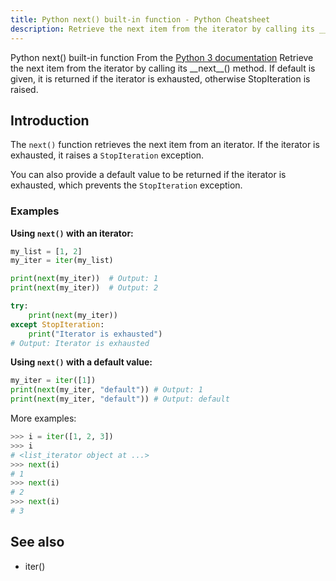 ```yaml
---
title: Python next() built-in function - Python Cheatsheet
description: Retrieve the next item from the iterator by calling its __next__() method. If default is given, it is returned if the iterator is exhausted, otherwise StopIteration is raised.
---
```


<base-title :title="frontmatter.title" :description="frontmatter.description">
Python next() built-in function
</base-title>

<base-disclaimer>
  <base-disclaimer-title>
    From the <a target="_blank" href="https://docs.python.org/3/library/functions.html#next">Python 3 documentation</a>
  </base-disclaimer-title>
  <base-disclaimer-content>
   Retrieve the next item from the iterator by calling its __next__() method. If default is given, it is returned if the iterator is exhausted, otherwise StopIteration is raised.
  </base-disclaimer-content>
</base-disclaimer>

## Introduction

The `next()` function retrieves the next item from an iterator. If the iterator is exhausted, it raises a `StopIteration` exception.

You can also provide a default value to be returned if the iterator is exhausted, which prevents the `StopIteration` exception.

### Examples

**Using `next()` with an iterator:**

```python
my_list = [1, 2]
my_iter = iter(my_list)

print(next(my_iter))  # Output: 1
print(next(my_iter))  # Output: 2

try:
    print(next(my_iter))
except StopIteration:
    print("Iterator is exhausted")
# Output: Iterator is exhausted
```

**Using `next()` with a default value:**

```python
my_iter = iter([1])
print(next(my_iter, "default")) # Output: 1
print(next(my_iter, "default")) # Output: default
```

More examples:

```python
>>> i = iter([1, 2, 3])
>>> i
# <list_iterator object at ...>
>>> next(i)
# 1
>>> next(i)
# 2
>>> next(i)
# 3
```

## See also

- <router-link to="/builtin/iter">iter()</router-link>

